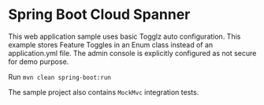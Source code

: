 # Spring Boot Cloud Spanner

This web application sample uses basic Togglz auto configuration.
This example stores Feature Toggles in an Enum class instead of an application.yml file.
The admin console is explicitly configured as not secure for demo purpose.

Run `mvn clean spring-boot:run`

The sample project also contains `MockMvc` integration tests.
